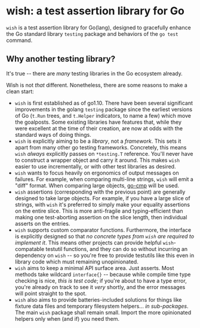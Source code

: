 wish: a test assertion library for Go
=====================================

`wish` is a test assertion library for Go(lang), designed to gracefully enhance
the Go standard library `testing` package and behaviors of the `go test` command.


Why another testing library?
----------------------------

It's true -- there are *many* testing libraries in the Go ecosystem already.

Wish is not *that* different.  Nonetheless, there are some reasons to make a clean start:

- `wish` is first established as of go1.10.  There have been several significant
  improvements in the golang `testing` package since the earliest versions of Go
  (`t.Run` trees, and `t.Helper` indicators, to name a few) which move the goalposts.
  Some existing libraries have features that, while they were excellent at the time
  of their creation, are now at odds with the standard ways of doing things.
- `wish` is explicitly aiming to be a *library*, not a *framework*.
  This sets it apart from many other go testing frameworks.
  Concretely, this means `wish` *always* explicitly passes on `*testing.T` reference.
  You'll never have to construct a wrapper object and carry it around.
  This makes `wish` easier to use incrementally, or with other test libraries as desired.
- `wish` wants to focus heavily on ergonomics of output messages on failures.
  For example, when comparing multi-line strings, `wish` will emit a "diff" format.
  When comparing large objects, [go-cmp](https://github.com/google/go-cmp) will be used.
- `wish` assertions (corresponding with the previous point) are generally designed to
  take large objects.  For example, if you have a large slice of strings, with `wish`
  it's preferred to simply make your equality assertions on the entire slice.
  This is more anti-fragile and typing-efficient than making one test-aborting
  assertion on the slice length, then individual asserts on the entries.
- `wish` supports custom comparator functions.  Furthermore, the interface is
  explicitly designed so that *no concrete types from `wish` are required to implement it*.
  This means other projects can provide helpful `wish`-compatable testutil functions,
  and they can do so without incurring an dependency on `wish` -- so you're free to
  provide testutils like this even in library code which must remaining unopinionated.
- `wish` aims to keep a minimal API surface area.  Just asserts.  Most methods take
  wildcard `interface{}` -- because while compile time type checking is nice,
  *this is test code*; if you're about to have a type error, you're already on track
  to see it *very* shortly, and the error messages will point straight to the spot.
- `wish` also aims to provide batteries-included solutions for things like fixture
  data files and temporary filesystem helpers... *in sub-packages*.  The main
  `wish` package shall remain small.  Import the more opinionated helpers only when
  (and if) you need them.
